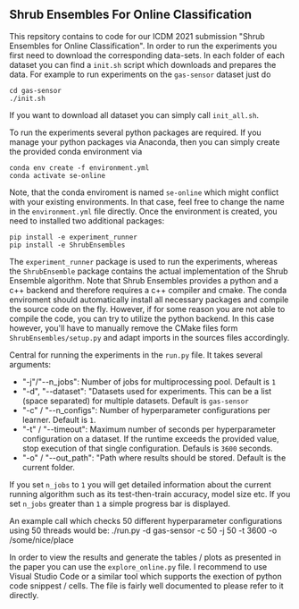 ## Shrub Ensembles For Online Classification

This repsitory contains to code for our ICDM 2021 submission "Shrub Ensembles for Online Classification". In order to run the experiments you first need to download the corresponding data-sets. In each folder of each dataset you can find a `init.sh` script which downloads and prepares the data. For example to run experiments on the `gas-sensor` dataset just do

    cd gas-sensor
    ./init.sh

If you want to download all dataset you can simply call `init_all.sh`.

To run the experiments several python packages are required. If you manage your python packages via Anaconda, then you can simply create the provided conda environment via

    conda env create -f environment.yml
    conda activate se-online

Note, that the conda enviroment is named `se-online` which might conflict with your existing environments. In that case, feel free to change the name in the `environment.yml` file directly. Once the environment is created, you need to installed two additional packages:

    pip install -e experiment_runner
    pip install -e ShrubEnsembles

The `experiment_runner` package is used to run the experiments, whereas the `ShrubEnsemble` package contains the actual implementation of the Shrub Ensemble algorithm. Note that Shrub Ensembles provides a python and a c++ backend and therefore requires a c++ compiler and cmake. The conda enviroment should automatically install all necessary packages and compile the source code on the fly. However, if for some reason you are not able to compile the code, you can try to utilize the python backend. In this case however, you'll have to manually remove the CMake files form `ShrubEnsembles/setup.py` and adapt imports in the sources files accordingly. 

Central for running the experiments in the `run.py` file. It takes several arguments: 

- "-j"/"--n_jobs": Number of jobs for multiprocessing pool. Default is `1` 
- "-d", "--dataset": "Datasets used for experiments. This can be a list (space separated) for multiple datasets. Default is `gas-sensor`
- "-c" / "--n_configs": Number of hyperparameter configurations per learner. Default is `1`.
- "-t" / "--timeout": Maximum number of seconds per hyperparameter configuration on a dataset. If the runtime exceeds the provided value, stop execution of that single configuration. Defauls is `3600` seconds. 
- "-o" / "--out_path": "Path where results should be stored. Default is the current folder. 

If you set `n_jobs` to `1` you will get detailed information about the current running algorithm such as its test-then-train accuracy, model size etc. If you set `n_jobs` greater than `1` a simple progress bar is displayed. 

An example call which checks 50 different hyperparameter configurations using 50 threads would be:
    ./run.py -d gas-sensor -c 50 -j 50 -t 3600 -o /some/nice/place

In order to view the results and generate the tables / plots as presented in the paper you can use the `explore_online.py` file. I recommend to use Visual Studio Code or a similar tool which supports the exection of python code snippest / cells. The file is fairly well documented to please refer to it directly.  